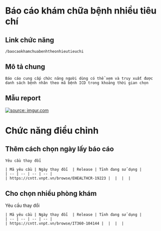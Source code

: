 #  Báo cáo khám chữa bệnh nhiều tiêu chí

## Link chức năng

	/baocaokhamchuabenhtheonhieutieuchi

## Mô tả chung

	Báo cáo cung cấp chức năng người dùng có thể xem và truy xuất được danh sách bệnh nhân theo mã bệnh ICD trong khoảng thời gian chọn


## Mẫu report 
<a href="https://imgur.com/9x5HWvb"><img src="https://i.imgur.com/9x5HWvb.png" title="source: imgur.com" /></a>


# Chức năng điều chỉnh

## Thêm cách chọn ngày lấy báo cáo

	Yêu cầu thay đổi

	| Mã yêu cầu | Ngày thay đổi  | Release | Tỉnh đang sử dụng |
	| -- | -- | -- | -- |
	| https://cntt.vnpt.vn/browse/EHEALTHCR-19223 |  |  |  |
		
## Cho chọn nhiều phòng khám

Yêu cầu thay đổi

	| Mã yêu cầu | Ngày thay đổi  | Release | Tỉnh đang sử dụng |
	| -- | -- | -- | -- |
	| https://cntt.vnpt.vn/browse/IT360-104144 |  |  |  |